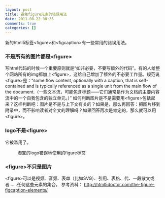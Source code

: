 ```yaml
---
layout: post
title: 避免figure元素的错误用法
date: 2011-08-22 00:35
comments: true
categories: []
---
```

新的html5标签&lt;figure&gt;和&lt;figcaption&gt;有一些常用的错误用法。
<h3>不是所有的图片都是&lt;figure&gt;</h3>
写html代码的时候一个重要原则就是“如非必要，不要写额外的代码”。有的人给整个网站所有的img都加上&lt;figure&gt;，这给自己增加了额外的不必要工作量。规范说&lt;figure&gt;是：<q>some flow content, optionally with a caption, that is self-contained and is typically referenced as a single unit from the main flow of the document.（一些文本流，可能包含标题——它们通常是作为文档的主要内容流中的一个自我包含的独立单元。）</q>
如何判断图片是不是需要用&lt;figure&gt;包括起来？这样判断吧：图片是不是与上下文有关的？如果是，那么再回答：把图片移到附录中，而不影响读者对全文的理解吗？如果回答再次是肯定的，那么就可以用&lt;figure&gt;。
<h3>logo不是&lt;figure&gt;</h3>
它被滥用了。
<figure><a href="http://yuguo.us/files/2011/08/taobao-logo.png"><img class="aligncenter size-full wp-image-857" title="taobao-logo" src="http://yuguo.us/files/2011/08/taobao-logo.png" alt=""   /></a>
<figcaption>淘宝的logo错误地使用的figure标签</figcaption>
</figure>
<h3>&lt;figure&gt;不只是图片</h3>
&lt;figure&gt;可以是视频、音频、表单（比如SVG）、引用、表格、代、一段散文或者……任何这些元素的集合。
参考资料：
<a href="http://html5doctor.com/the-figure-figcaption-elements/">http://html5doctor.com/the-figure-figcaption-elements/</a>
